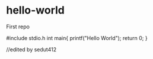 # hello-world
First repo

#include stdio.h
int main{
  printf("Hello World");
  return 0;
}

//edited by sedut412
